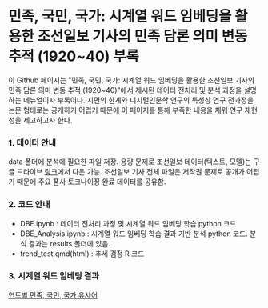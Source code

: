 # 민족, 국민, 국가: 시계열 워드 임베딩을 활용한 조선일보 기사의 민족 담론 의미 변동 추적 (1920~40) 부록

이 Github 페이지는 "민족, 국민, 국가: 시계열 워드 임베딩을 활용한 조선일보 기사의 민족 담론 의미 변동 추적 (1920~40)"에서 제시된 데이터 전처리 및 분석 과정을 설명하는 메뉴얼이자 부록이다. 지면의 한계와 디지털인문학 연구의 특성상 연구 전과정을 논문 형태로는 공개하기 어렵기 때문에 이 페이지를 통해 부족한 내용을 채워 연구 재현성을 제고하고자 한다.

### 1. 데이터 안내
data 폴더에 분석에 필요한 파일 저장. 용량 문제로 조선일보 데이터(텍스트, 모델)는 구글 드라이브 [링크](https://drive.google.com/file/d/1NQuHfDw4_L0_9qpFDYw4YO3jxcr5vWyY/view?usp=share_link)에서 다운 가능. 조선일보 기사 전체 파일은 저작권 문제로 공개가 어렵기 때문에 주요 품사 토크나이징 완료 데이터를 공유함.

### 2. 코드 안내
* DBE.ipynb : 데이터 전처리 과정 및 시계열 워드 임베딩 학습 python 코드
* DBE_Analysis.ipynb : 시계열 워드 임베딩 학습 결과 기반 분석 python 코드. 분석 결과는 results 폴더에 있음.
* trend_test.qmd(html) : 추세 검정 R 코드

### 3. 시계열 워드 임베딩 결과
[연도별 민족, 국민, 국가 유사어](https://docs.google.com/spreadsheets/d/1kG-WOK1Wy7gPL-VERNrIctCk28DwFTQ1qIeet_U21tk/edit?usp=sharing)
